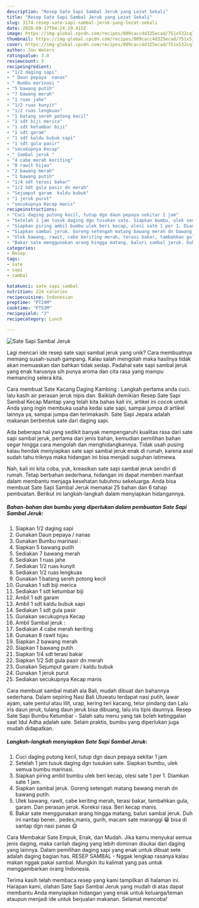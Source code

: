 ```yaml
---
description: "Resep Sate Sapi Sambal Jeruk yang Lezat Sekali"
title: "Resep Sate Sapi Sambal Jeruk yang Lezat Sekali"
slug: 3174-resep-sate-sapi-sambal-jeruk-yang-lezat-sekali
date: 2020-09-17T04:24:29.415Z
image: https://img-global.cpcdn.com/recipes/009cacc4d325ecad/751x532cq70/sate-sapi-sambal-jeruk-foto-resep-utama.jpg
thumbnail: https://img-global.cpcdn.com/recipes/009cacc4d325ecad/751x532cq70/sate-sapi-sambal-jeruk-foto-resep-utama.jpg
cover: https://img-global.cpcdn.com/recipes/009cacc4d325ecad/751x532cq70/sate-sapi-sambal-jeruk-foto-resep-utama.jpg
author: Jon Waters
ratingvalue: 3.8
reviewcount: 3
recipeingredient:
- "1/2 daging sapi"
- " Daun pepaya  nanas"
- " Bumbu marinasi "
- "5 bawang putih"
- "7 bawang merah"
- "1 ruas jahe"
- "1/2 ruas kunyit"
- "1/2 ruas lengkuas"
- "1 batang sereh potong kecil"
- "1 sdt biji merica"
- "1 sdt ketumbar biji"
- "1 sdt garam"
- "1 sdt kaldu bubuk sapi"
- "1 sdt gula pasir"
- "secukupnya Kecap"
- " Sambal jeruk "
- "4 cabe merah keriting"
- "8 rawit hijau"
- "2 bawang merah"
- "1 bawang putih"
- "1/4 sdt terasi bakar"
- "1/2 Sdt gula pasir dn merah"
- "Sejumput garam  kaldu bubuk"
- "1 jeruk purut"
- "secukupnya Kecap manis"
recipeinstructions:
- "Cuci daging putong kecil, tutup dgn daun pepaya sekitar 1 jam"
- "Setelah 1 jam tusuk daging dgn tusukan sate. Siapkan bumbu, ulek semua bumbu marinasi."
- "Siapkan piring ambil bumbu ulek beri kecap, olesi sate 1 per 1. Diamkan sate 1 jam."
- "Siapkan sambal jeruk. Goreng setengah matang bawang merah dn bawang putih."
- "Ulek bawang, rawit, cabe keriting merah, terasi bakar, tambahkan gula, garam. Dan perasan jeruk. Koreksi rasa. Beri kecap manis."
- "Bakar sate menggunakan arang hingga matang, baluri sambal jeruk. Duh ini nantap bener.. pedes,manis, gurih, macam sate maranggi 😁 bisa di santap dgn nasi panas 😋"
categories:
- Resep
tags:
- sate
- sapi
- sambal

katakunci: sate sapi sambal 
nutrition: 224 calories
recipecuisine: Indonesian
preptime: "PT24M"
cooktime: "PT53M"
recipeyield: "3"
recipecategory: Lunch

---
```



![Sate Sapi Sambal Jeruk](https://img-global.cpcdn.com/recipes/009cacc4d325ecad/751x532cq70/sate-sapi-sambal-jeruk-foto-resep-utama.jpg)

Lagi mencari ide resep sate sapi sambal jeruk yang unik? Cara membuatnya memang susah-susah gampang. Kalau salah mengolah maka hasilnya tidak akan memuaskan dan bahkan tidak sedap. Padahal sate sapi sambal jeruk yang enak harusnya sih punya aroma dan cita rasa yang mampu memancing selera kita.

Cara membuat Sate Kacang Daging Kambing : Langkah pertama anda cuci. lalu kasih air perasan jeruk nipis dan. Baiklah demikian Resep Sate Sapi Sambal Kecap Mantap yang telah kita bahas kali ini, artikel ini cocok untuk Anda yang ingin membuka usaha kedai sate sapi, sampai jumpa di artikel lainnya ya, sampai jumpa dan terimakasih. Sate Sapi Jepara adalah makanan berbentuk sate dari daging sapi.

Ada beberapa hal yang sedikit banyak mempengaruhi kualitas rasa dari sate sapi sambal jeruk, pertama dari jenis bahan, kemudian pemilihan bahan segar hingga cara mengolah dan menghidangkannya. Tidak usah pusing kalau hendak menyiapkan sate sapi sambal jeruk enak di rumah, karena asal sudah tahu triknya maka hidangan ini bisa menjadi suguhan istimewa.


Nah, kali ini kita coba, yuk, kreasikan sate sapi sambal jeruk sendiri di rumah. Tetap berbahan sederhana, hidangan ini dapat memberi manfaat dalam membantu menjaga kesehatan tubuhmu sekeluarga. Anda bisa membuat Sate Sapi Sambal Jeruk memakai 25 bahan dan 6 tahap pembuatan. Berikut ini langkah-langkah dalam menyiapkan hidangannya.

<!--inarticleads1-->

##### Bahan-bahan dan bumbu yang diperlukan dalam pembuatan Sate Sapi Sambal Jeruk:

1. Siapkan 1/2 daging sapi
1. Gunakan  Daun pepaya / nanas
1. Gunakan  Bumbu marinasi :
1. Siapkan 5 bawang putih
1. Sediakan 7 bawang merah
1. Sediakan 1 ruas jahe
1. Sediakan 1/2 ruas kunyit
1. Sediakan 1/2 ruas lengkuas
1. Gunakan 1 batang sereh potong kecil
1. Gunakan 1 sdt biji merica
1. Sediakan 1 sdt ketumbar biji
1. Ambil 1 sdt garam
1. Ambil 1 sdt kaldu bubuk sapi
1. Sediakan 1 sdt gula pasir
1. Gunakan secukupnya Kecap
1. Ambil  Sambal jeruk :
1. Sediakan 4 cabe merah keriting
1. Gunakan 8 rawit hijau
1. Siapkan 2 bawang merah
1. Siapkan 1 bawang putih
1. Siapkan 1/4 sdt terasi bakar
1. Siapkan 1/2 Sdt gula pasir dn merah
1. Gunakan Sejumput garam / kaldu bubuk
1. Gunakan 1 jeruk purut
1. Sediakan secukupnya Kecap manis


Cara membuat sambal matah ala Bali, mudah dibuat dan bahannya sederhana. Dalam sepiring Nasi Bali Uluwatu terdapat nasi putih, lawar ayam, sate pentul atau lilit, urap, kering teri kacang, telur pindang dan Lalu iris daun jeruk, tulang daun jeruk bisa dibuang, lalu iris tipis daunnya. Resep Sate Sapi Bumbu Ketumbar - Salah satu menu yang tak boleh ketinggalan saat Idul Adha adalah sate. Selain praktis, bumbu yang diperlukan juga mudah didapatkan. 

<!--inarticleads2-->

##### Langkah-langkah menyiapkan Sate Sapi Sambal Jeruk:

1. Cuci daging putong kecil, tutup dgn daun pepaya sekitar 1 jam
1. Setelah 1 jam tusuk daging dgn tusukan sate. Siapkan bumbu, ulek semua bumbu marinasi.
1. Siapkan piring ambil bumbu ulek beri kecap, olesi sate 1 per 1. Diamkan sate 1 jam.
1. Siapkan sambal jeruk. Goreng setengah matang bawang merah dn bawang putih.
1. Ulek bawang, rawit, cabe keriting merah, terasi bakar, tambahkan gula, garam. Dan perasan jeruk. Koreksi rasa. Beri kecap manis.
1. Bakar sate menggunakan arang hingga matang, baluri sambal jeruk. Duh ini nantap bener.. pedes,manis, gurih, macam sate maranggi 😁 bisa di santap dgn nasi panas 😋


Cara Membakar Sate Empuk, Enak, dan Mudah. Jika kamu menyukai semua jenis daging, maka carilah daging yang lebih dominan disukai dari daging yang lainnya. Dalam pemilihan daging sapi yang enak untuk dibuat sete adalah daging bagian has. RESEP SAMBAL - Nggak lengkap rasanya kalau makan nggak pakai sambal. Mungkin itu kalimat yang pas untuk menggambarkan orang Indonesia. 

Terima kasih telah membaca resep yang kami tampilkan di halaman ini. Harapan kami, olahan Sate Sapi Sambal Jeruk yang mudah di atas dapat membantu Anda menyiapkan hidangan yang enak untuk keluarga/teman ataupun menjadi ide untuk berjualan makanan. Selamat mencoba!
